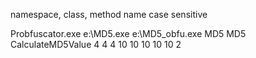 namespace, class, method name case sensitive

Probfuscator.exe e:\MD5.exe e:\MD5_obfu.exe MD5 MD5 CalculateMD5Value 4 4 4 10 10 10 10 10 2